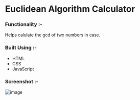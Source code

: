 # Euclidean Algorithm Calculator

### Functionality :-
Helps calulate the gcd of two numbers in ease.


### Built Using :-

- HTML
- CSS
- JavaScript


### Screenshot :-

![image](https://user-images.githubusercontent.com/80235375/156965429-0e3bf2e9-c8cf-4ddc-9207-2c676718bab0.png)
